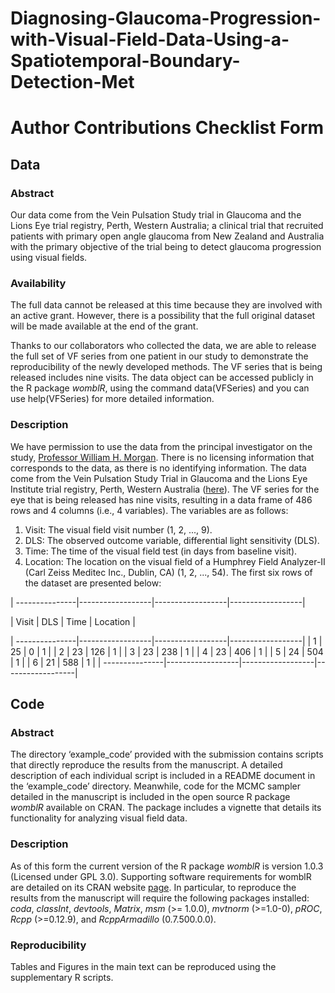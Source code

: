 # Diagnosing-Glaucoma-Progression-with-Visual-Field-Data-Using-a-Spatiotemporal-Boundary-Detection-Met

# Author Contributions Checklist Form

## Data

### Abstract 
Our data come from the Vein Pulsation Study trial in Glaucoma and the Lions Eye trial registry, Perth, Western Australia; a clinical trial that recruited patients with primary open angle glaucoma from New Zealand and Australia with the primary objective of the trial being to detect glaucoma progression using visual fields.

### Availability 
The full data cannot be released at this time because they are involved with an active grant. However, there is a possibility that the full original dataset will be made available at the end of the grant.

Thanks to our collaborators who collected the data, we are able to release the full set of VF series from one patient in our study to demonstrate the reproducibility of the newly developed methods. The VF series that is being released includes nine visits. The data object can be accessed publicly in the R package _womblR_, using the command data(VFSeries) and you can use help(VFSeries) for more detailed information.

### Description
We have permission to use the data from the principal investigator on the study, [Professor William H. Morgan](BillMorgan@lei.org.au). There is no licensing information that corresponds to the data, as there is no identifying information. The data come from the Vein Pulsation Study Trial in Glaucoma and the Lions Eye Institute trial registry, Perth, Western Australia ([here](https://anzctr.org.au/Trial/Registration/TrialReview.aspx?ACTRN=12608000274370)). The VF series for the eye that is being released has nine visits, resulting in a data frame of 486 rows and 4 columns (i.e., 4 variables). The variables are as follows:
1. Visit: The visual field visit number (1, 2, ..., 9).
2. DLS: The observed outcome variable, differential light sensitivity (DLS).
3. Time: The time of the visual field test (in days from baseline visit).
4. Location: The location on the visual field of a Humphrey Field Analyzer-II (Carl Zeiss Meditec Inc., Dublin, CA) (1, 2, ..., 54).
The first six rows of the dataset are presented below:

| ---------------|------------------|------------------|------------------|

| Visit          | DLS            | Time          | Location       |

| ---------------|------------------|------------------|------------------|
| 1 | 25           | 0   | 1 |
| 2 | 23    | 126   | 1 |
| 3 | 23  | 238   | 1    |
| 4 | 23  | 406  | 1    |
| 5 | 24    | 504   | 1    |
| 6 | 21    | 588   | 1 | 
| ---------------|------------------|------------------|------------------|

## Code

### Abstract
The directory ‘example_code’ provided with the submission contains scripts that directly reproduce the results from the manuscript. A detailed description of each individual script is included in a README document in the ‘example_code’ directory. Meanwhile, code for the MCMC sampler detailed in the manuscript is included in the open source R package _womblR_ available on CRAN. The package includes a vignette that details its functionality for analyzing visual field data.

### Description 
As of this form the current version of the R package _womblR_ is version 1.0.3 (Licensed under GPL 3.0). Supporting software requirements for womblR are detailed on its CRAN website [page](https://cran.r-project.org/web/packages/womblR/index.html). In particular, to reproduce the results from the manuscript will require the following packages installed: _coda_, _classInt_, _devtools_, _Matrix_, _msm_ (>= 1.0.0), _mvtnorm_ (>=1.0-0), _pROC_, _Rcpp_ (>=0.12.9), and _RcppArmadillo_ (0.7.500.0.0).


### Reproducibility 
Tables and Figures in the main text can be reproduced using the supplementary R scripts.
